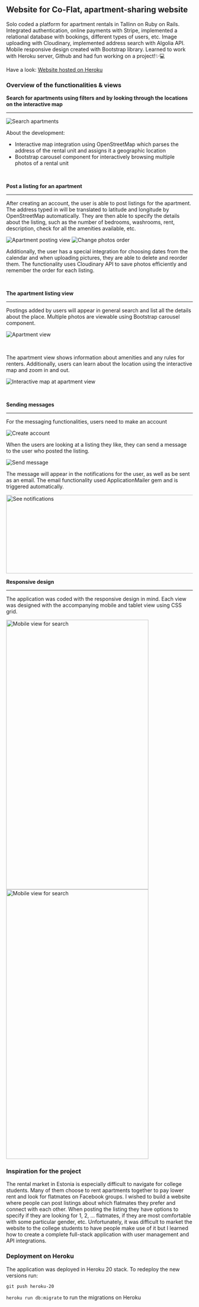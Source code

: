 ## Website for Co-Flat, apartment-sharing website 

Solo coded a platform for apartment rentals in Tallinn on Ruby on Rails. Integrated authentication, online payments with Stripe, implemented a relational database with bookings, different types of users, etc. Image uploading with Cloudinary, implemented address search with Algolia API. Mobile responsive design created with Bootstrap library. Learned to work with Heroku server, Github and had fun working on a project!✨💻


Have a look:
[Website hosted on Heroku](https://coflat20-595fdbc6e546.herokuapp.com/)

### Overview of the functionalities & views

**Search for apartments using filters and by looking through the locations on the interactive map**
<hr>

![Search apartments](demo_pics/search-apartments.png)

About the development:
- Interactive map integration using OpenStreetMap which parses the address of the rental unit and assigns it a geographic location
- Bootstrap carousel component for interactively browsing multiple photos of a rental unit

<br>

**Post a listing for an apartment**
<hr>
After creating an account, the user is able to post listings for the apartment. The address typed in will be translated to latitude and longitude by OpenStreetMap automatically. They are then able to specify the details about the listing, such as the number of bedrooms, washrooms, rent, description, check for all the amenities available, etc.

![Apartment posting view](demo_pics/posting-apartment.png)
![Change photos order](demo_pics/change-pic-order.png)

Additionally, the user has a special integration for choosing dates from the calendar and when uploading pictures, they are able to delete and reorder them. The functionality uses Cloudinary API to save photos efficiently and remember the order for each listing.

<br>

**The apartment listing view**
<hr>
Postings added by users will appear in general search and list all the details about the place. Multiple photos are viewable using Bootstrap carousel component. 

![Apartment view](demo_pics/apartment-view.png)

<br>

The apartment view shows information about amenities and any rules for renters. Additionally, users can learn about the location using the interactive map and zoom in and out.

![Interactive map at apartment view](demo_pics/interactive-map.png)

<br>

**Sending messages**
<hr>
For the messaging functionalities, users need to make an account

![Create account](demo_pics/create-account.png)

When the users are looking at a listing they like, they can send a message to the user who posted the listing. 

![Send message](demo_pics/send-message.png)

The message will appear in the notifications for the user, as well as be sent as an email. The email functionality used ApplicationMailer gem and is triggered automatically.

<img src="demo_pics/see-notifications.png" alt="See notifications" width="527" height="212">

<br>

**Responsive design**
<hr>
The application was coded with the responsive design in mind. Each view was designed with the accompanying mobile and tablet view using CSS grid.

<img src="demo_pics/mobile-view.png" alt="Mobile view for search" width="384" height="727"> <img src="demo_pics/mobile-view3.png" alt="Mobile view for search" width="384" height="727">


### Inspiration for the project

The rental market in Estonia is especially difficult to navigate for college students. Many of them choose to rent apartments together to pay lower rent and look for flatmates on Facebook groups. I wished to build a website where people can post listings about which flatmates they prefer and connect with each other. When posting the listing they have options to specify if they are looking for 1, 2, ... flatmates, if they are most comfortable with some particular gender, etc. Unfortunately, it was difficult to market the website to the college students to have people make use of it but I learned how to create a complete full-stack application with user management and API integrations.

### Deployment on Heroku

The application was deployed in Heroku 20 stack. To redeploy the new versions run:


`git push heroku-20`


`heroku run db:migrate` to run the migrations on Heroku
